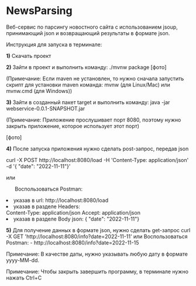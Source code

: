 # NewsParsing
Веб-сервис по парсингу новостного сайта с использованием jsoup, принимающий json и возвращающий результаты в формате json.

Инструкция для запуска в терминале:

<b>1)</b> Скачать проект

<b>2)</b> Зайти в проект и выполнить команду: ./mvnw package
[фото]
<p>(Примечание: Если maven не установлен, то нужно сначала запустить скрипт для установки maven команда: mvnw (для Linux/Mac) или mvnw.cmd (для Windows))</p>

<b>3)</b> Зайти в созданный пакет target и выполнить команду: java -jar webservice-0.0.1-SNAPSHOT.jar
<p>(Примечание: Приложение прослушивает порт 8080, поэтому нужно закрыть приложение, которое использует этот порт)</p>
[фото]

<b>4)</b> После запуска приложения нужно сделать post-запрос, передав json
  <p>curl -X POST http://localhost:8080/load -H 'Content-Type: application/json' -d '{ "date": "2022-11-11"}'</p>
или
  <ul>Воспользоваться Postman:</ul>
    <li> указав в url: http://localhost:8080/load</li>
    <li> указав в разделе Headers:</li>
        Content-Type: application/json
        Accept: application/json
    <li> указав в разделе Body json: { "date": "2022-11-11"}</li>


<b>5)</b> Для получение данных в формате json, нужно сделать get-запрос
  curl -X GET 'http://localhost:8080/info?date=2022-11-11'
или
  Воспользоваться Postman:
    - http://localhost:8080/info?date=2022-11-15


<p>Примечание: В качестве даты, нужно указывать любую дату в формате yyyy-MM-dd.</p>
<p>Примечание: Чтобы закрыть завершить программу, в терминале нужно нажать Ctrl+C</p>
